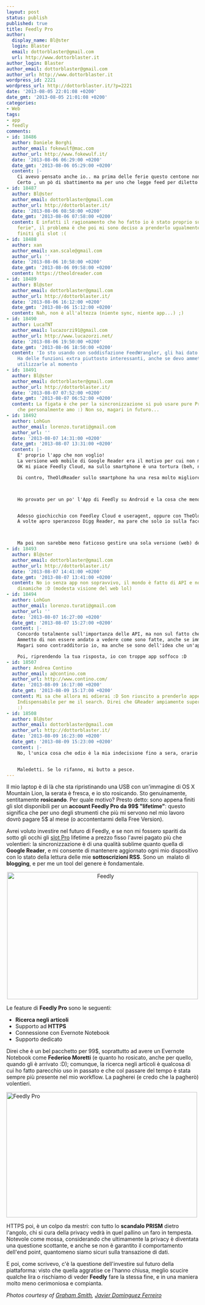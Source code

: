 ```yaml
---
layout: post
status: publish
published: true
title: Feedly Pro
author:
  display_name: Bl@ster
  login: Blaster
  email: dottorblaster@gmail.com
  url: http://www.dottorblaster.it
author_login: Blaster
author_email: dottorblaster@gmail.com
author_url: http://www.dottorblaster.it
wordpress_id: 2221
wordpress_url: http://dottorblaster.it/?p=2221
date: '2013-08-05 22:01:08 +0200'
date_gmt: '2013-08-05 21:01:08 +0200'
categories:
- Web
tags:
- app
- feedly
comments:
- id: 18486
  author: Daniele Borghi
  author_email: fokewulf@mac.com
  author_url: http://www.fokewulf.it/
  date: '2013-08-06 06:29:00 +0200'
  date_gmt: '2013-08-06 05:29:00 +0200'
  content: |-
    Ci avevo pensato anche io.. ma prima delle ferie questo centone non mi pareva una genialata (per le mia finanze). Poi non sono proprio un malato di blogging come te, forse l'unica feature che mi interessava è quella di Evernote (di cui ho un'account Pro) ma questo ostacolo è presto risolvibile, visto che vado suul'articolo originale e tramite Clearly (sempre di Evernote) su Chrome lo metto trnaquillamente nei miei taccuini (con una formattazione più decente che da Feedly). Per i chi come me usa Safari... articolo originale, Reader di Safari e webclipper di Evernote e il gioco è fatto.
    Certo , un pò di sbattimento ma per uno che legge feed per diletto è un buon compromesso.
- id: 18487
  author: Bl@ster
  author_email: dottorblaster@gmail.com
  author_url: http://dottorblaster.it/
  date: '2013-08-06 08:58:00 +0200'
  date_gmt: '2013-08-06 07:58:00 +0200'
  content: E infatti il ragionamento che ho fatto io è stato proprio sul "prima delle
    ferie", il problema è che poi mi sono deciso a prenderlo ugualmente... e erano
    finiti gli slot :(
- id: 18488
  author: xan
  author_email: xan.scale@gmail.com
  author_url: ''
  date: '2013-08-06 10:58:00 +0200'
  date_gmt: '2013-08-06 09:58:00 +0200'
  content: https://theoldreader.com
- id: 18489
  author: Bl@ster
  author_email: dottorblaster@gmail.com
  author_url: http://dottorblaster.it/
  date: '2013-08-06 16:12:00 +0200'
  date_gmt: '2013-08-06 15:12:00 +0200'
  content: Nah, non è all'altezza (niente sync, niente app...) ;)
- id: 18490
  author: LucaTNT
  author_email: lucazorzi91@gmail.com
  author_url: http://www.lucazorzi.net/
  date: '2013-08-06 19:50:00 +0200'
  date_gmt: '2013-08-06 18:50:00 +0200'
  content: 'Io sto usando con soddisfazione FeedWrangler, gli hai dato un''occhiata?
    Ha delle funzioni extra piuttosto interessanti, anche se devo ammettere di non
    utilizzarle al momento '
- id: 18491
  author: Bl@ster
  author_email: dottorblaster@gmail.com
  author_url: http://dottorblaster.it/
  date: '2013-08-07 07:52:00 +0200'
  date_gmt: '2013-08-07 06:52:00 +0200'
  content: La figata è che per la sincronizzazione si può usare pure Press su Android,
    che personalmente amo :) Non so, magari in futuro...
- id: 18492
  author: LohGun
  author_email: lorenzo.turati@gmail.com
  author_url: ''
  date: '2013-08-07 14:31:00 +0200'
  date_gmt: '2013-08-07 13:31:00 +0200'
  content: |-
    E' proprio l'app che non voglio!
    La versione web mobile di Google Reader era il motivo per cui non me n'ero mai andato da lì.
    OK mi piace Feedly Cloud, ma sullo smartphone è una tortura (beh, non esiste la versione mobile... non ancora almeno). E' appena poco più usabile sul tablet, ma devo sempre modificare lo useragent del browser o Feedly mi obbliga a scaricare l'app. Lo stesso dicasi per Digg Reader, buono sempre e solo sul desktop.

    Di contro, TheOldReader sullo smartphone ha una resa molto migliore (è vero, è più semplice, ma non ti "spara" le sidebar in posizioni strane quando fai lo zoom e non ti trovi una toolbar ballerina in punti differenti dello schermo mentre scorri gli articoli).



    Ho provato per un po' l'App di Feedly su Android e la cosa che meno mi è piaciuta è il browser integrato di cui non capisco l'utilità visto che, almeno finché l'ho usata io, non era all'altezza del browser stock (non è multitab e rendeva difficile gestire le pagine con overlay). Certo, potevo aprire gli articoli in un browser esterno, ma l'opzione era di 2 click troppo lontana e non c'era modo di impostare questo comportamento come default (ora non so). Senza contare che spesso l'app si chiudeva se aprivo il browser esterno e mi perdevo la posizione degli articoli su cui ero rimasto perché alla ripertura, ovviamente, faceva il refresh degli articoli.


    Adesso giochicchio con Feedley Cloud e useragent, oppure con TheOldReader. Ho splittato le categorie dei feed tra i due così li provo entrambi, ma non sono soddisfatto di nessuna delle soluzioni offerte lato mobile, per quanto lato desktop Feedly sarebbe stato la mia soluzione definitiva anche in versione plugin.
    A volte apro speranzoso Digg Reader, ma pare che solo io sulla faccia della terra desideri avere un reader online senza app.



    Ma poi non sarebbe meno faticoso gestire una sola versione (web) dell'applicazione piuttosto che una versione specifica per ogni singola piattaforma?
- id: 18493
  author: Bl@ster
  author_email: dottorblaster@gmail.com
  author_url: http://dottorblaster.it/
  date: '2013-08-07 14:41:00 +0200'
  date_gmt: '2013-08-07 13:41:00 +0200'
  content: No io senza app non sopravvivo, il mondo è fatto di API e non di pagine
    dinamiche :D (modesta visione del web lol)
- id: 18494
  author: LohGun
  author_email: lorenzo.turati@gmail.com
  author_url: ''
  date: '2013-08-07 16:27:00 +0200'
  date_gmt: '2013-08-07 15:27:00 +0200'
  content: |-
    Concordo totalmente sull'importanza delle API, ma non sul fatto che per usarle si debba per forza scrivere un'app "nativa".
    Ammetto di non essere andato a vedere come sono fatte, anche se immagino siano simili a quelle del vecchio reader dato che vogliono supportare le app che le usavano, ma non sarebbero gestibili anche con un client in HTML e Javascript?
    Magari sono contradditorio io, ma anche se sono dell'idea che un'applicazione (quelle cose "complete" e fuori moda :) ) debba fare una cosa sola e farla bene, odio il concetto di "un'app per ogni cosa".

    Poi, riprendendo la tua risposta, io con troppe app soffoco :D
- id: 18507
  author: Andrea Contino
  author_email: a@contino.com
  author_url: http://www.contino.com/
  date: '2013-08-09 16:17:00 +0200'
  date_gmt: '2013-08-09 15:17:00 +0200'
  content: Mi sa che allora mi odierai :D Son riuscito a prenderlo appena uscito.
    Indispensabile per me il search. Direi che GReader ampiamente superato e dimenticato
    :)
- id: 18508
  author: Bl@ster
  author_email: dottorblaster@gmail.com
  author_url: http://dottorblaster.it/
  date: '2013-08-09 16:23:00 +0200'
  date_gmt: '2013-08-09 15:23:00 +0200'
  content: |-
    No, l'unica cosa che odio è la mia indecisione fino a sera, orario in cui ZANZANZAN → slot pieni.


    Maledetti. Se lo rifanno, mi butto a pesce.
---
```

<p>Il mio laptop è di là che sta ripristinando una USB con un'immagine di OS X Mountain Lion, la serata è fresca, e io sto rosicando. Sto genuinamente, sentitamente <strong>rosicando</strong>. Per quale motivo? Presto detto: sono appena finiti gli slot disponibili per un <strong>account Feedly Pro da 99$ "lifetime"</strong>: questo significa che per uno degli strumenti che più mi servono nel mio lavoro dovrò pagare 5$ al mese (o accontentarmi della Free Version).</p>
<p>Avrei voluto investire nel futuro di Feedly, e se non mi fossero spariti da sotto gli occhi gli <a href="http://blog.feedly.com/2013/08/05/feedly-pro/">slot Pro</a> lifetime a prezzo fisso l'avrei pagato più che volentieri: la sincronizzazione è di una qualità sublime quanto quella di <strong>Google Reader</strong>, e mi consente di mantenere aggiornato ogni mio dispositivo con lo stato della lettura delle mie <strong>sottoscrizioni RSS</strong>. Sono un  malato di <strong>blogging</strong>, e per me un tool del genere è fondamentale.</p>
<p style="text-align: center;"><img class="aligncenter" alt="Feedly" src="http://farm5.staticflickr.com/4101/4853880084_7544d6e40a.jpg" width="500" height="333" /></p>
<p>Le feature di <strong>Feedly Pro</strong> sono le seguenti:</p>
<ul>
<li><strong>Ricerca negli articoli</strong></li>
<li>Supporto ad <strong>HTTPS</strong></li>
<li>Connessione con Evernote Notebook</li>
<li>Supporto dedicato</li>
</ul>
<p>Direi che è un bel pacchetto per 99$, soprattutto ad avere un Evernote Notebook come <strong>Federico Moretti</strong> (e quanto ho rosicato, anche per quello, quando gli è arrivato :D); comunque, la ricerca negli articoli è qualcosa di cui ho fatto parecchio uso in passato e che col passare del tempo è stata sempre più presente nel mio workflow. La pagherei (e credo che la pagherò) volentieri.</p>
<p><img class="aligncenter" alt="Feedly Pro" src="http://farm3.staticflickr.com/2851/9086873854_99a8e8b85a.jpg" width="500" height="328" /></p>
<p>HTTPS poi, è un colpo da mestri: con tutto lo <strong>scandalo PRISM</strong> dietro l'angolo, chi si cura della privacy vedrà in quel pallino un faro in tempesta. Notevole come mossa, considerando che ultimamente la privacy è diventata una questione scottante, e anche se non è garantito il comportamento dell'end point, quantomeno siamo sicuri sulla transazione di dati.</p>
<p>E poi, come scrivevo, c'è la questione dell'investire sul futuro della piattaforma: visto che quella aggratise ce l'hanno chiusa, meglio scucire qualche lira o rischiamo di veder <strong>Feedly</strong> fare la stessa fine, e in una maniera molto meno cerimoniosa e compianta.</p>
<p><em>Photos courtesy of <a href="http://www.flickr.com/photos/grahamsblog/4853880084/">Graham Smith</a>, <a href="http://www.flickr.com/photos/dekuwa/9086873854/">Javier Domìnguez Ferreiro</a></em></p>
